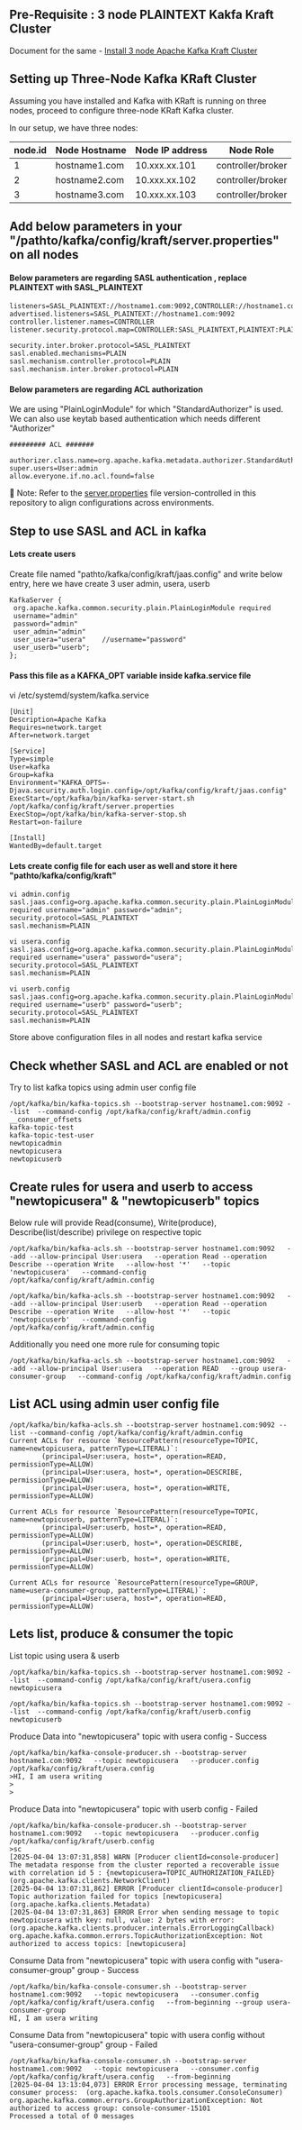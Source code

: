 ## Pre-Requisite : 3 node PLAINTEXT Kakfa Kraft Cluster

Document for the same - [Install 3 node Apache Kafka Kraft Cluster](https://github.com/OmkarShinde15/opensource-kafka-kraftmode/tree/main/multimode-kafka-kraftsetup)


## Setting up Three-Node Kafka KRaft Cluster

Assuming you have installed and Kafka with KRaft is running on three nodes, proceed to configure three-node KRaft Kafka cluster.

In our setup, we have three nodes:

| node.id | Node Hostname                | Node IP address | Node Role         |
|---------|------------------------------|------------------|--------------------|
| 1       | hostname1.com | 10.xxx.xx.101   | controller/broker |
| 2       | hostname2.com | 10.xxx.xx.102   | controller/broker |
| 3       | hostname3.com | 10.xxx.xx.103   | controller/broker |


## Add below parameters in your "/pathto/kafka/config/kraft/server.properties" on all nodes

#### Below parameters are regarding SASL authentication , replace PLAINTEXT with SASL_PLAINTEXT

```
listeners=SASL_PLAINTEXT://hostname1.com:9092,CONTROLLER://hostname1.com:9093
advertised.listeners=SASL_PLAINTEXT://hostname1.com:9092
controller.listener.names=CONTROLLER
listener.security.protocol.map=CONTROLLER:SASL_PLAINTEXT,PLAINTEXT:PLAINTEXT,SSL:SSL,SASL_PLAINTEXT:SASL_PLAINTEXT,SASL_SSL:SASL_SSL

security.inter.broker.protocol=SASL_PLAINTEXT
sasl.enabled.mechanisms=PLAIN
sasl.mechanism.controller.protocol=PLAIN
sasl.mechanism.inter.broker.protocol=PLAIN
```

#### Below parameters are regarding ACL authorization

We are using "PlainLoginModule" for which "StandardAuthorizer" is used. We can also use keytab based authentication which needs different "Authorizer"

```
######### ACL #######

authorizer.class.name=org.apache.kafka.metadata.authorizer.StandardAuthorizer
super.users=User:admin
allow.everyone.if.no.acl.found=false
```

📄 Note: Refer to the [server.properties](https://github.com/OmkarShinde15/opensource-kafka-kraftmode/blob/main/multinode-kafka-kraft-sasl-plaintext-acl-setup/server.properties) file version-controlled in this repository to align configurations across environments.

## Step to use SASL and ACL in kafka

#### Lets create users

Create file named "pathto/kafka/config/kraft/jaas.config" and write below entry, here we have create 3 user admin, usera, userb
```
KafkaServer {
 org.apache.kafka.common.security.plain.PlainLoginModule required
 username="admin"
 password="admin"
 user_admin="admin"
 user_usera="usera"    //username="password"
 user_userb="userb";
};
```

#### Pass this file as a KAFKA_OPT variable inside kafka.service file

vi /etc/systemd/system/kafka.service
```
[Unit]
Description=Apache Kafka
Requires=network.target
After=network.target

[Service]
Type=simple
User=kafka
Group=kafka
Environment="KAFKA_OPTS=-Djava.security.auth.login.config=/opt/kafka/config/kraft/jaas.config"
ExecStart=/opt/kafka/bin/kafka-server-start.sh /opt/kafka/config/kraft/server.properties
ExecStop=/opt/kafka/bin/kafka-server-stop.sh
Restart=on-failure

[Install]
WantedBy=default.target
```


#### Lets create config file for each user as well and store it here "pathto/kafka/config/kraft"

```
vi admin.config
sasl.jaas.config=org.apache.kafka.common.security.plain.PlainLoginModule required username="admin" password="admin";
security.protocol=SASL_PLAINTEXT
sasl.mechanism=PLAIN

vi usera.config
sasl.jaas.config=org.apache.kafka.common.security.plain.PlainLoginModule required username="usera" password="usera";
security.protocol=SASL_PLAINTEXT
sasl.mechanism=PLAIN

vi userb.config
sasl.jaas.config=org.apache.kafka.common.security.plain.PlainLoginModule required username="userb" password="userb";
security.protocol=SASL_PLAINTEXT
sasl.mechanism=PLAIN
```

Store above configuration files in all nodes and restart kafka service


## Check whether SASL and ACL are enabled or not

Try to list kafka topics using admin user config file
```  
/opt/kafka/bin/kafka-topics.sh --bootstrap-server hostname1.com:9092 --list  --command-config /opt/kafka/config/kraft/admin.config
__consumer_offsets
kafka-topic-test
kafka-topic-test-user
newtopicadmin
newtopicusera
newtopicuserb
```


## Create rules for usera and userb to access "newtopicusera" & "newtopicuserb" topics

Below rule will provide Read(consume), Write(produce), Describe(list/describe) privilege on respective topic

```
/opt/kafka/bin/kafka-acls.sh --bootstrap-server hostname1.com:9092   --add --allow-principal User:usera   --operation Read --operation Describe --operation Write   --allow-host '*'   --topic 'newtopicusera'   --command-config /opt/kafka/config/kraft/admin.config

/opt/kafka/bin/kafka-acls.sh --bootstrap-server hostname1.com:9092   --add --allow-principal User:userb   --operation Read --operation Describe --operation Write   --allow-host '*'   --topic 'newtopicuserb'   --command-config /opt/kafka/config/kraft/admin.config
```

Additionally you need one more rule for consuming topic

```
/opt/kafka/bin/kafka-acls.sh --bootstrap-server hostname1.com:9092   --add --allow-principal User:usera   --operation READ   --group usera-consumer-group   --command-config /opt/kafka/config/kraft/admin.config
```


## List ACL using admin user config file

```
/opt/kafka/bin/kafka-acls.sh --bootstrap-server hostname1.com:9092 --list --command-config /opt/kafka/config/kraft/admin.config
Current ACLs for resource `ResourcePattern(resourceType=TOPIC, name=newtopicusera, patternType=LITERAL)`:
        (principal=User:usera, host=*, operation=READ, permissionType=ALLOW)
        (principal=User:usera, host=*, operation=DESCRIBE, permissionType=ALLOW)
        (principal=User:usera, host=*, operation=WRITE, permissionType=ALLOW)

Current ACLs for resource `ResourcePattern(resourceType=TOPIC, name=newtopicuserb, patternType=LITERAL)`:
        (principal=User:userb, host=*, operation=READ, permissionType=ALLOW)
        (principal=User:userb, host=*, operation=DESCRIBE, permissionType=ALLOW)
        (principal=User:userb, host=*, operation=WRITE, permissionType=ALLOW)

Current ACLs for resource `ResourcePattern(resourceType=GROUP, name=usera-consumer-group, patternType=LITERAL)`:
        (principal=User:usera, host=*, operation=READ, permissionType=ALLOW)
```

## Lets list, produce & consumer the topic

List topic using usera & userb

```
/opt/kafka/bin/kafka-topics.sh --bootstrap-server hostname1.com:9092 --list  --command-config /opt/kafka/config/kraft/usera.config
newtopicusera

/opt/kafka/bin/kafka-topics.sh --bootstrap-server hostname1.com:9092 --list  --command-config /opt/kafka/config/kraft/userb.config
newtopicuserb
```

Produce Data into "newtopicusera" topic with usera config - Success
```
/opt/kafka/bin/kafka-console-producer.sh --bootstrap-server hostname1.com:9092   --topic newtopicusera   --producer.config /opt/kafka/config/kraft/usera.config
>HI, I am usera writing
>
>
```

Produce Data into "newtopicusera" topic with userb config - Failed

```
/opt/kafka/bin/kafka-console-producer.sh --bootstrap-server hostname1.com:9092   --topic newtopicusera   --producer.config /opt/kafka/config/kraft/userb.config
>sc
[2025-04-04 13:07:31,858] WARN [Producer clientId=console-producer] The metadata response from the cluster reported a recoverable issue with correlation id 5 : {newtopicusera=TOPIC_AUTHORIZATION_FAILED} (org.apache.kafka.clients.NetworkClient)
[2025-04-04 13:07:31,862] ERROR [Producer clientId=console-producer] Topic authorization failed for topics [newtopicusera] (org.apache.kafka.clients.Metadata)
[2025-04-04 13:07:31,863] ERROR Error when sending message to topic newtopicusera with key: null, value: 2 bytes with error: (org.apache.kafka.clients.producer.internals.ErrorLoggingCallback)
org.apache.kafka.common.errors.TopicAuthorizationException: Not authorized to access topics: [newtopicusera]
```

Consume Data from "newtopicusera" topic with usera config with "usera-consumer-group" group - Success

```
/opt/kafka/bin/kafka-console-consumer.sh --bootstrap-server hostname1.com:9092   --topic newtopicusera   --consumer.config /opt/kafka/config/kraft/usera.config   --from-beginning --group usera-consumer-group
HI, I am usera writing
```

Consume Data from "newtopicusera" topic with usera config without "usera-consumer-group" group - Failed

```
/opt/kafka/bin/kafka-console-consumer.sh --bootstrap-server hostname1.com:9092   --topic newtopicusera   --consumer.config /opt/kafka/config/kraft/usera.config   --from-beginning
[2025-04-04 13:13:04,073] ERROR Error processing message, terminating consumer process:  (org.apache.kafka.tools.consumer.ConsoleConsumer)
org.apache.kafka.common.errors.GroupAuthorizationException: Not authorized to access group: console-consumer-15101
Processed a total of 0 messages
```
